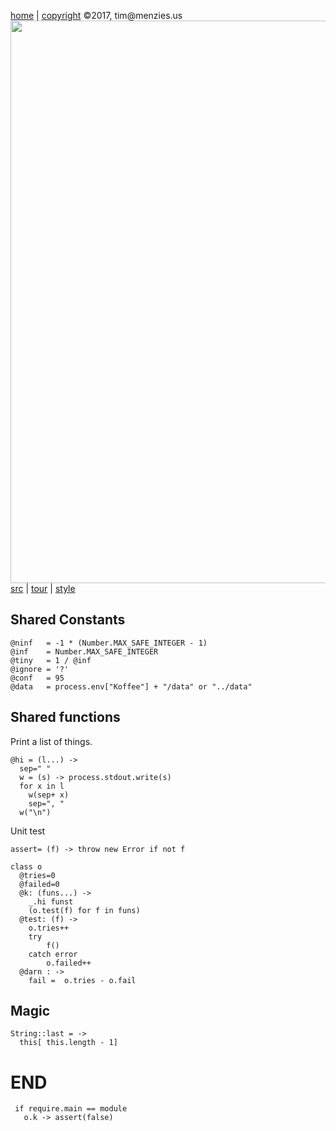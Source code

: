 [home](http://tiny.cc/koff) |
[copyright](https://github.com/koffee/script/blob/master/LICENSE.md) &copy;2017, tim&commat;menzies.us<br>
[<img width=900 src=https://raw.githubusercontent.com/koffee/script/master/img/head.jpg>](http://tiny.cc/koff)<br>
[src](https://github.com/koffee/script/tree/master/lib) |
[tour](https://github.com/koffee/script/blob/master/docs/TOUR.md) |
[style](https://github.com/koffee/script/blob/master/docs/STYLE.md) 

## Shared Constants

    @ninf   = -1 * (Number.MAX_SAFE_INTEGER - 1)
    @inf    = Number.MAX_SAFE_INTEGER
    @tiny   = 1 / @inf
    @ignore = '?'
    @conf   = 95
    @data   = process.env["Koffee"] + "/data" or "../data"

## Shared functions

Print a list of things.

    @hi = (l...) ->
      sep=" "
      w = (s) -> process.stdout.write(s)
      for x in l
        w(sep+ x)
        sep=", "
      w("\n")

Unit test 

    assert= (f) -> throw new Error if not f

    class o
      @tries=0
      @failed=0
      @k: (funs...) ->
        _.hi funst
        (o.test(f) for f in funs)
      @test: (f) ->
        o.tries++
        try
            f()
        catch error
            o.failed++
      @darn : ->
        fail =  o.tries - o.fail

## Magic

    String::last = ->
      this[ this.length - 1]

# END
 
     if require.main == module
       o.k -> assert(false)
